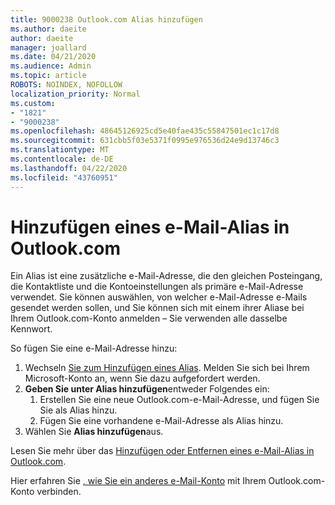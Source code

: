 ```yaml
---
title: 9000238 Outlook.com Alias hinzufügen
ms.author: daeite
author: daeite
manager: joallard
ms.date: 04/21/2020
ms.audience: Admin
ms.topic: article
ROBOTS: NOINDEX, NOFOLLOW
localization_priority: Normal
ms.custom:
- "1821"
- "9000238"
ms.openlocfilehash: 48645126925cd5e40fae435c55847501ec1c17d8
ms.sourcegitcommit: 631cbb5f03e5371f0995e976536d24e9d13746c3
ms.translationtype: MT
ms.contentlocale: de-DE
ms.lasthandoff: 04/22/2020
ms.locfileid: "43760951"
---
```

# <a name="add-an-email-alias-in-outlookcom"></a>Hinzufügen eines e-Mail-Alias in Outlook.com

Ein Alias ist eine zusätzliche e-Mail-Adresse, die den gleichen Posteingang, die Kontaktliste und die Kontoeinstellungen als primäre e-Mail-Adresse verwendet. Sie können auswählen, von welcher e-Mail-Adresse e-Mails gesendet werden sollen, und Sie können sich mit einem ihrer Aliase bei Ihrem Outlook.com-Konto anmelden – Sie verwenden alle dasselbe Kennwort.

So fügen Sie eine e-Mail-Adresse hinzu:

1. Wechseln [Sie zum Hinzufügen eines Alias](https://go.microsoft.com/fwlink/p/?linkid=864833). Melden Sie sich bei Ihrem Microsoft-Konto an, wenn Sie dazu aufgefordert werden.
2. **Geben Sie unter Alias hinzufügen**entweder Folgendes ein:
    1. Erstellen Sie eine neue Outlook.com-e-Mail-Adresse, und fügen Sie Sie als Alias hinzu.
    2. Fügen Sie eine vorhandene e-Mail-Adresse als Alias hinzu.
3. Wählen Sie **Alias hinzufügen**aus.

Lesen Sie mehr über das [Hinzufügen oder Entfernen eines e-Mail-Alias in Outlook.com](https://support.office.com/article/459b1989-356d-40fa-a689-8f285b13f1f2?wt.mc_id=Office_Outlook_com_Alchemy).  

Hier erfahren Sie [, wie Sie ein anderes e-Mail-Konto](https://support.office.com/article/c5224df4-5885-4e79-91ba-523aa743f0ba?wt.mc_id=Office_Outlook_com_Alchemy) mit Ihrem Outlook.com-Konto verbinden.